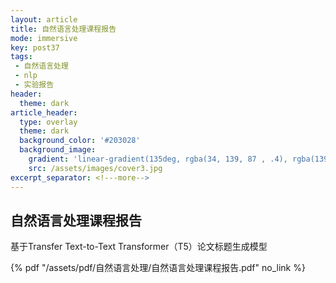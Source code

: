 ```yaml
---
layout: article
title: 自然语言处理课程报告
mode: immersive
key: post37
tags:
 - 自然语言处理
 - nlp
 - 实验报告
header:
  theme: dark
article_header:
  type: overlay
  theme: dark
  background_color: '#203028'
  background_image:
    gradient: 'linear-gradient(135deg, rgba(34, 139, 87 , .4), rgba(139, 34, 139, .4))'
    src: /assets/images/cover3.jpg
excerpt_separator: <!---more-->
---
```


<style>
  .page__header .header__brand path {
    fill: rgba(255, 255, 255, .95);
  }
</style>

## 自然语言处理课程报告

基于Transfer Text-to-Text Transformer（T5）论文标题生成模型

<!---more-->

<!---more-->
 {% pdf "/assets/pdf/自然语言处理/自然语言处理课程报告.pdf" no_link %}